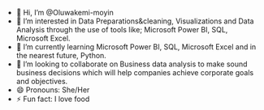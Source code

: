 - 👋 Hi, I’m @Oluwakemi-moyin
- 👀 I’m interested in Data Preparations&cleaning, Visualizations and Data Analysis through the use of tools like; Microsoft Power BI, SQL, Microsoft Excel.
- 🌱 I’m currently learning Microsoft Power BI, SQL, Microsoft Excel and in the nearest future, Python.
- 💞️ I’m looking to collaborate on Business data analysis to make sound business decisions which will help companies achieve corporate goals and objectives.
- 😄 Pronouns: She/Her
- ⚡ Fun fact: I love food

<!---
Oluwakemi-moyin/Oluwakemi-moyin is a ✨ special ✨ repository because its `README.md` (this file) appears on your GitHub profile.
You can click the Preview link to take a look at your changes.
--->
